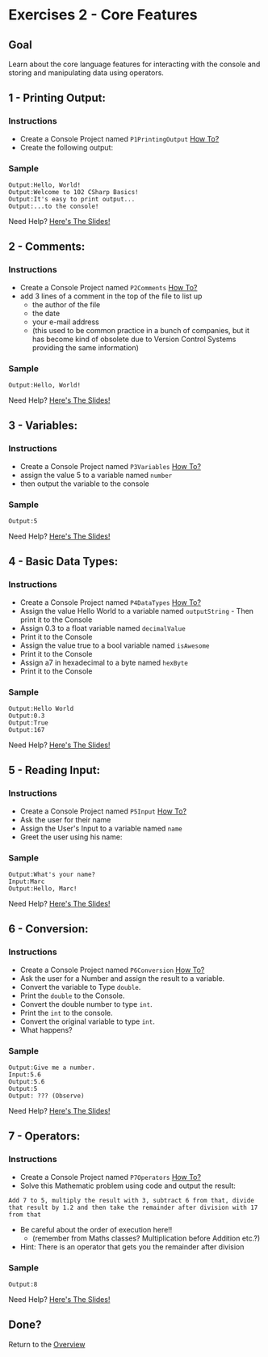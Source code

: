 # Exercises 2 - Core Features

## Goal
Learn about the core language features for interacting with the console and storing and manipulating data using operators.

## 1 - Printing Output: 

### Instructions
- Create a Console Project named `P1PrintingOutput` <a href="https://gist.github.com/marczaku/a8b3c38c37e8876a46194a73ed24b1f2" target="_blank">How To?</a>
- Create the following output:

### Sample
```
Output:Hello, World!
Output:Welcome to 102 CSharp Basics!
Output:It's easy to print output...
Output:...to the console!
```

Need Help? <a href="slides#1-printing-output" target="_blank">Here's The Slides!</a>

## 2 - Comments: 

### Instructions
- Create a Console Project named `P2Comments` <a href="https://gist.github.com/marczaku/a8b3c38c37e8876a46194a73ed24b1f2" target="_blank">How To?</a>
- add 3 lines of a comment in the top of the file to list up 
  - the author of the file
  - the date
  - your e-mail address 
  - (this used to be common practice in a bunch of companies, but it has become kind of obsolete due to Version Control Systems providing the same information)
### Sample
```
Output:Hello, World!
```

Need Help? <a href="slides#2-comments" target="_blank">Here's The Slides!</a>

## 3 - Variables: 

### Instructions
- Create a Console Project named `P3Variables` <a href="https://gist.github.com/marczaku/a8b3c38c37e8876a46194a73ed24b1f2" target="_blank">How To?</a>
- assign the value 5 to a variable named `number` 
- then output the variable to the console
### Sample
```
Output:5
```

Need Help? <a href="./slides#3-variables" target="_blank">Here's The Slides!</a>

## 4 - Basic Data Types: 

### Instructions
- Create a Console Project named `P4DataTypes` <a href="https://gist.github.com/marczaku/a8b3c38c37e8876a46194a73ed24b1f2" target="_blank">How To?</a>
- Assign the value Hello World to a variable named `outputString` - Then print it to the Console 
- Assign 0.3 to a float variable named `decimalValue` 
- Print it to the Console 
- Assign the value true to a bool variable named `isAwesome` 
- Print it to the Console
- Assign a7 in hexadecimal to a byte named `hexByte` 
- Print it to the Console
### Sample
```
Output:Hello World
Output:0.3
Output:True
Output:167
```

Need Help? <a href="slides#4-basic-data-types" target="_blank">Here's The Slides!</a>

## 5 - Reading Input: 

### Instructions
- Create a Console Project named `P5Input` <a href="https://gist.github.com/marczaku/a8b3c38c37e8876a46194a73ed24b1f2" target="_blank">How To?</a>
- Ask the user for their name
- Assign the User's Input to a variable named `name`
- Greet the user using his name:
### Sample
```
Output:What's your name?
Input:Marc
Output:Hello, Marc!
```

Need Help? <a href="slides#5-reading-input" target="_blank">Here's The Slides!</a>

## 6 - Conversion: 

### Instructions
- Create a Console Project named `P6Conversion` <a href="https://gist.github.com/marczaku/a8b3c38c37e8876a46194a73ed24b1f2" target="_blank">How To?</a>
- Ask the user for a Number and assign the result to a variable.
- Convert the variable to Type `double`.
- Print the `double` to the Console.
- Convert the double number to type `int`.
- Print the `int` to the console.
- Convert the original variable to type `int`.
- What happens?
### Sample
```
Output:Give me a number.
Input:5.6
Output:5.6
Output:5
Output: ??? (Observe)
```

Need Help? <a href="slides#6-conversion" target="_blank">Here's The Slides!</a>

## 7 - Operators: 

### Instructions
- Create a Console Project named `P7Operators` <a href="https://gist.github.com/marczaku/a8b3c38c37e8876a46194a73ed24b1f2" target="_blank">How To?</a>
- Solve this Mathematic problem using code and output the result: 

```
Add 7 to 5, multiply the result with 3, subtract 6 from that, divide that result by 1.2 and then take the remainder after division with 17 from that
```
- Be careful about the order of execution here!!
  - (remember from Maths classes? Multiplication before Addition etc.?)
- Hint: There is an operator that gets you the remainder after division
### Sample
```
Output:8
```

Need Help? <a href="slides#7-operators" target="_blank">Here's The Slides!</a>

## Done?
Return to the [Overview](../../../#2-core-features)